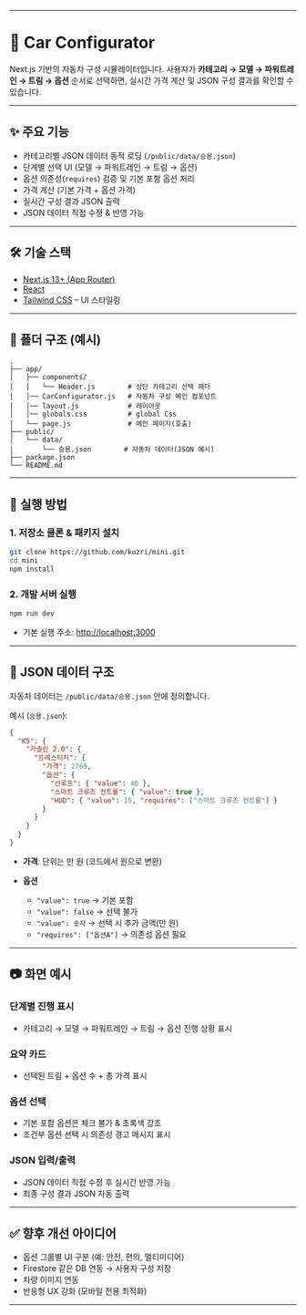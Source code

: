 
---

# 🚗 Car Configurator

Next.js 기반의 자동차 구성 시뮬레이터입니다.
사용자가 **카테고리 → 모델 → 파워트레인 → 트림 → 옵션** 순서로 선택하면, 실시간 가격 계산 및 JSON 구성 결과를 확인할 수 있습니다.

---

## ✨ 주요 기능

* 카테고리별 JSON 데이터 동적 로딩 (`/public/data/승용.json`)
* 단계별 선택 UI (모델 → 파워트레인 → 트림 → 옵션)
* 옵션 의존성(`requires`) 검증 및 기본 포함 옵션 처리
* 가격 계산 (기본 가격 + 옵션 가격)
* 실시간 구성 결과 JSON 출력
* JSON 데이터 직접 수정 & 반영 가능

---

## 🛠 기술 스택

* [Next.js 13+ (App Router)](https://nextjs.org/)
* [React](https://react.dev/)
* [Tailwind CSS](https://tailwindcss.com/) – UI 스타일링

---

## 📂 폴더 구조 (예시)

```
.
├── app/
│   ├── components/
│   │   └── Header.js        # 상단 카테고리 선택 헤더
│   │── CarConfigurator.js   # 자동차 구성 메인 컴포넌트
│   │── layout.js            # 레이아웃
│   │── globals.css          # global Css
│   └── page.js              # 메인 페이지(호출)
├── public/
│   └── data/
│       └── 승용.json        # 자동차 데이터(JSON 예시)
├── package.json
└── README.md
```

---

## 🚀 실행 방법

### 1. 저장소 클론 & 패키지 설치

```bash
git clone https://github.com/kuzri/mini.git
cd mini
npm install
```

### 2. 개발 서버 실행

```bash
npm run dev
```

* 기본 실행 주소: [http://localhost:3000](http://localhost:3000)

---

## 📑 JSON 데이터 구조

자동차 데이터는 `/public/data/승용.json` 안에 정의합니다.

예시 (`승용.json`):

```json
{
  "K5": {
    "가솔린 2.0": {
      "프레스티지": {
        "가격": 2769,
        "옵션": {
          "선루프": { "value": 40 },
          "스마트 크루즈 컨트롤": { "value": true },
          "HUD": { "value": 15, "requires": ["스마트 크루즈 컨트롤"] }
        }
      }
    }
  }
}
```

* **가격**: 단위는 만 원 (코드에서 원으로 변환)
* **옵션**

  * `"value": true` → 기본 포함
  * `"value": false` → 선택 불가
  * `"value": 숫자` → 선택 시 추가 금액(만 원)
  * `"requires": ["옵션A"]` → 의존성 옵션 필요

---

## 📷 화면 예시

### 단계별 진행 표시

* 카테고리 → 모델 → 파워트레인 → 트림 → 옵션 진행 상황 표시

### 요약 카드

* 선택된 트림 + 옵션 수 + 총 가격 표시

### 옵션 선택

* 기본 포함 옵션은 체크 불가 & 초록색 강조
* 조건부 옵션 선택 시 의존성 경고 메시지 표시

### JSON 입력/출력

* JSON 데이터 직접 수정 후 실시간 반영 가능
* 최종 구성 결과 JSON 자동 출력

---

## ✅ 향후 개선 아이디어

* 옵션 그룹별 UI 구분 (예: 안전, 편의, 멀티미디어)
* Firestore 같은 DB 연동 → 사용자 구성 저장
* 차량 이미지 연동
* 반응형 UX 강화 (모바일 전용 최적화)

---
